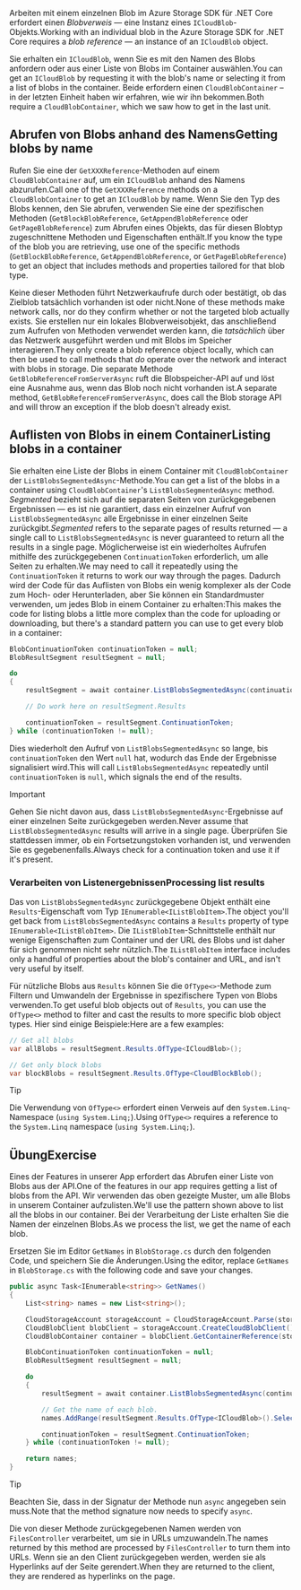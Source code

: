 <span data-ttu-id="4f808-101">Arbeiten mit einem einzelnen Blob im Azure Storage SDK für .NET Core erfordert einen *Blobverweis* &mdash; eine Instanz eines `ICloudBlob`-Objekts.</span><span class="sxs-lookup"><span data-stu-id="4f808-101">Working with an individual blob in the Azure Storage SDK for .NET Core requires a *blob reference* &mdash; an instance of an `ICloudBlob` object.</span></span>

<span data-ttu-id="4f808-102">Sie erhalten ein `ICloudBlob`, wenn Sie es mit den Namen des Blobs anfordern oder aus einer Liste von Blobs im Container auswählen.</span><span class="sxs-lookup"><span data-stu-id="4f808-102">You can get an `ICloudBlob` by requesting it with the blob's name or selecting it from a list of blobs in the container.</span></span> <span data-ttu-id="4f808-103">Beide erfordern einen `CloudBlobContainer` – in der letzten Einheit haben wir erfahren, wie wir ihn bekommen.</span><span class="sxs-lookup"><span data-stu-id="4f808-103">Both require a `CloudBlobContainer`, which we saw how to get in the last unit.</span></span>

## <a name="getting-blobs-by-name"></a><span data-ttu-id="4f808-104">Abrufen von Blobs anhand des Namens</span><span class="sxs-lookup"><span data-stu-id="4f808-104">Getting blobs by name</span></span>

<span data-ttu-id="4f808-105">Rufen Sie eine der `GetXXXReference`-Methoden auf einem `CloudBlobContainer` auf, um ein `ICloudBlob` anhand des Namens abzurufen.</span><span class="sxs-lookup"><span data-stu-id="4f808-105">Call one of the `GetXXXReference` methods on a `CloudBlobContainer` to get an `ICloudBlob` by name.</span></span> <span data-ttu-id="4f808-106">Wenn Sie den Typ des Blobs kennen, den Sie abrufen, verwenden Sie eine der spezifischen Methoden (`GetBlockBlobReference`, `GetAppendBlobReference` oder `GetPageBlobReference`) zum Abrufen eines Objekts, das für diesen Blobtyp zugeschnittene Methoden und Eigenschaften enthält.</span><span class="sxs-lookup"><span data-stu-id="4f808-106">If you know the type of the blob you are retrieving, use one of the specific methods (`GetBlockBlobReference`, `GetAppendBlobReference`, or `GetPageBlobReference`) to get an object that includes methods and properties tailored for that blob type.</span></span>

<span data-ttu-id="4f808-107">Keine dieser Methoden führt Netzwerkaufrufe durch oder bestätigt, ob das Zielblob tatsächlich vorhanden ist oder nicht.</span><span class="sxs-lookup"><span data-stu-id="4f808-107">None of these methods make network calls, nor do they confirm whether or not the targeted blob actually exists.</span></span> <span data-ttu-id="4f808-108">Sie erstellen nur ein lokales Blobverweisobjekt, das anschließend zum Aufrufen von Methoden verwendet werden kann, die *tatsächlich* über das Netzwerk ausgeführt werden und mit Blobs im Speicher interagieren.</span><span class="sxs-lookup"><span data-stu-id="4f808-108">They only create a blob reference object locally, which can then be used to call methods that *do* operate over the network and interact with blobs in storage.</span></span> <span data-ttu-id="4f808-109">Die separate Methode `GetBlobReferenceFromServerAsync` ruft die Blobspeicher-API auf und löst eine Ausnahme aus, wenn das Blob noch nicht vorhanden ist.</span><span class="sxs-lookup"><span data-stu-id="4f808-109">A separate method, `GetBlobReferenceFromServerAsync`, does call the Blob storage API and will throw an exception if the blob doesn't already exist.</span></span>

## <a name="listing-blobs-in-a-container"></a><span data-ttu-id="4f808-110">Auflisten von Blobs in einem Container</span><span class="sxs-lookup"><span data-stu-id="4f808-110">Listing blobs in a container</span></span>

<span data-ttu-id="4f808-111">Sie erhalten eine Liste der Blobs in einem Container mit `CloudBlobContainer` der `ListBlobsSegmentedAsync`-Methode.</span><span class="sxs-lookup"><span data-stu-id="4f808-111">You can get a list of the blobs in a container using `CloudBlobContainer`'s `ListBlobsSegmentedAsync` method.</span></span> <span data-ttu-id="4f808-112">*Segmented* bezieht sich auf die separaten Seiten von zurückgegebenen Ergebnissen &mdash; es ist nie garantiert, dass ein einzelner Aufruf von `ListBlobsSegmentedAsync` alle Ergebnisse in einer einzelnen Seite zurückgibt.</span><span class="sxs-lookup"><span data-stu-id="4f808-112">*Segmented* refers to the separate pages of results returned &mdash; a single call to `ListBlobsSegmentedAsync` is never guaranteed to return all the results in a single page.</span></span> <span data-ttu-id="4f808-113">Möglicherweise ist ein wiederholtes Aufrufen mithilfe des zurückgegebenen `ContinuationToken` erforderlich, um alle Seiten zu erhalten.</span><span class="sxs-lookup"><span data-stu-id="4f808-113">We may need to call it repeatedly using the `ContinuationToken` it returns to work our way through the pages.</span></span> <span data-ttu-id="4f808-114">Dadurch wird der Code für das Auflisten von Blobs ein wenig komplexer als der Code zum Hoch- oder Herunterladen, aber Sie können ein Standardmuster verwenden, um jedes Blob in einem Container zu erhalten:</span><span class="sxs-lookup"><span data-stu-id="4f808-114">This makes the code for listing blobs a little more complex than the code for uploading or downloading, but there's a standard pattern you can use to get every blob in a container:</span></span>

```csharp
BlobContinuationToken continuationToken = null;
BlobResultSegment resultSegment = null;

do
{
    resultSegment = await container.ListBlobsSegmentedAsync(continuationToken);

    // Do work here on resultSegment.Results

    continuationToken = resultSegment.ContinuationToken;
} while (continuationToken != null);
```

<span data-ttu-id="4f808-115">Dies wiederholt den Aufruf von `ListBlobsSegmentedAsync` so lange, bis `continuationToken` den Wert `null` hat, wodurch das Ende der Ergebnisse signalisiert wird.</span><span class="sxs-lookup"><span data-stu-id="4f808-115">This will call `ListBlobsSegmentedAsync` repeatedly until `continuationToken` is `null`, which signals the end of the results.</span></span>

> [!IMPORTANT]
> <span data-ttu-id="4f808-116">Gehen Sie nicht davon aus, dass `ListBlobsSegmentedAsync`-Ergebnisse auf einer einzelnen Seite zurückgegeben werden.</span><span class="sxs-lookup"><span data-stu-id="4f808-116">Never assume that `ListBlobsSegmentedAsync` results will arrive in a single page.</span></span> <span data-ttu-id="4f808-117">Überprüfen Sie stattdessen immer, ob ein Fortsetzungstoken vorhanden ist, und verwenden Sie es gegebenenfalls.</span><span class="sxs-lookup"><span data-stu-id="4f808-117">Always check for a continuation token and use it if it's present.</span></span>

### <a name="processing-list-results"></a><span data-ttu-id="4f808-118">Verarbeiten von Listenergebnissen</span><span class="sxs-lookup"><span data-stu-id="4f808-118">Processing list results</span></span>

<span data-ttu-id="4f808-119">Das von `ListBlobsSegmentedAsync` zurückgegebene Objekt enthält eine `Results`-Eigenschaft vom Typ `IEnumerable<IListBlobItem>`.</span><span class="sxs-lookup"><span data-stu-id="4f808-119">The object you'll get back from `ListBlobsSegmentedAsync` contains a `Results` property of type `IEnumerable<IListBlobItem>`.</span></span> <span data-ttu-id="4f808-120">Die `IListBlobItem`-Schnittstelle enthält nur wenige Eigenschaften zum Container und der URL des Blobs und ist daher für sich genommen nicht sehr nützlich.</span><span class="sxs-lookup"><span data-stu-id="4f808-120">The `IListBlobItem` interface includes only a handful of properties about the blob's container and URL, and isn't very useful by itself.</span></span>

<span data-ttu-id="4f808-121">Für nützliche Blobs aus `Results` können Sie die `OfType<>`-Methode zum Filtern und Umwandeln der Ergebnisse in spezifischere Typen von Blobs verwenden.</span><span class="sxs-lookup"><span data-stu-id="4f808-121">To get useful blob objects out of `Results`, you can use the `OfType<>` method to filter and cast the results to more specific blob object types.</span></span> <span data-ttu-id="4f808-122">Hier sind einige Beispiele:</span><span class="sxs-lookup"><span data-stu-id="4f808-122">Here are a few examples:</span></span>

```csharp
// Get all blobs
var allBlobs = resultSegment.Results.OfType<ICloudBlob>();

// Get only block blobs
var blockBlobs = resultSegment.Results.OfType<CloudBlockBlob();
```

> [!TIP]
> <span data-ttu-id="4f808-123">Die Verwendung von `OfType<>` erfordert einen Verweis auf den `System.Linq`-Namespace (`using System.Linq;`).</span><span class="sxs-lookup"><span data-stu-id="4f808-123">Using `OfType<>` requires a reference to the `System.Linq` namespace (`using System.Linq;`).</span></span>

## <a name="exercise"></a><span data-ttu-id="4f808-124">Übung</span><span class="sxs-lookup"><span data-stu-id="4f808-124">Exercise</span></span>

<span data-ttu-id="4f808-125">Eines der Features in unserer App erfordert das Abrufen einer Liste von Blobs aus der API.</span><span class="sxs-lookup"><span data-stu-id="4f808-125">One of the features in our app requires getting a list of blobs from the API.</span></span> <span data-ttu-id="4f808-126">Wir verwenden das oben gezeigte Muster, um alle Blobs in unserem Container aufzulisten.</span><span class="sxs-lookup"><span data-stu-id="4f808-126">We'll use the pattern shown above to list all the blobs in our container.</span></span> <span data-ttu-id="4f808-127">Bei der Verarbeitung der Liste erhalten Sie die Namen der einzelnen Blobs.</span><span class="sxs-lookup"><span data-stu-id="4f808-127">As we process the list, we get the name of each blob.</span></span>

<span data-ttu-id="4f808-128">Ersetzen Sie im Editor `GetNames` in `BlobStorage.cs` durch den folgenden Code, und speichern Sie die Änderungen.</span><span class="sxs-lookup"><span data-stu-id="4f808-128">Using the editor, replace `GetNames` in `BlobStorage.cs` with the following code and save your changes.</span></span>

```csharp
public async Task<IEnumerable<string>> GetNames()
{
    List<string> names = new List<string>();

    CloudStorageAccount storageAccount = CloudStorageAccount.Parse(storageConfig.ConnectionString);
    CloudBlobClient blobClient = storageAccount.CreateCloudBlobClient();
    CloudBlobContainer container = blobClient.GetContainerReference(storageConfig.FileContainerName);

    BlobContinuationToken continuationToken = null;
    BlobResultSegment resultSegment = null;

    do
    {
        resultSegment = await container.ListBlobsSegmentedAsync(continuationToken);

        // Get the name of each blob.
        names.AddRange(resultSegment.Results.OfType<ICloudBlob>().Select(b => b.Name));

        continuationToken = resultSegment.ContinuationToken;
    } while (continuationToken != null);

    return names;
}
```

> [!TIP]
> <span data-ttu-id="4f808-129">Beachten Sie, dass in der Signatur der Methode nun `async` angegeben sein muss.</span><span class="sxs-lookup"><span data-stu-id="4f808-129">Note that the method signature now needs to specify `async`.</span></span>

<span data-ttu-id="4f808-130">Die von dieser Methode zurückgegebenen Namen werden von `FilesController` verarbeitet, um sie in URLs umzuwandeln.</span><span class="sxs-lookup"><span data-stu-id="4f808-130">The names returned by this method are processed by `FilesController` to turn them into URLs.</span></span> <span data-ttu-id="4f808-131">Wenn sie an den Client zurückgegeben werden, werden sie als Hyperlinks auf der Seite gerendert.</span><span class="sxs-lookup"><span data-stu-id="4f808-131">When they are returned to the client, they are rendered as hyperlinks on the page.</span></span>